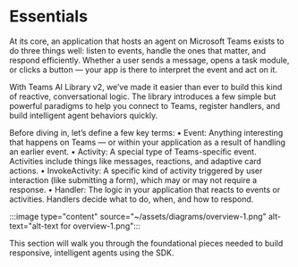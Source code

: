 # Essentials

At its core, an application that hosts an agent on Microsoft Teams exists to do three things well: listen to events, handle the ones that matter, and respond efficiently. Whether a user sends a message, opens a task module, or clicks a button — your app is there to interpret the event and act on it.

With Teams AI Library v2, we’ve made it easier than ever to build this kind of reactive, conversational logic. The library introduces a few simple but powerful paradigms to help you connect to Teams, register handlers, and build intelligent agent behaviors quickly.

Before diving in, let’s define a few key terms:
• Event: Anything interesting that happens on Teams — or within your application as a result of handling an earlier event.
• Activity: A special type of Teams-specific event. Activities include things like messages, reactions, and adaptive card actions.
• InvokeActivity: A specific kind of activity triggered by user interaction (like submitting a form), which may or may not require a response.
• Handler: The logic in your application that reacts to events or activities. Handlers decide what to do, when, and how to respond.

:::image type="content" source="~/assets/diagrams/overview-1.png" alt-text="alt-text for overview-1.png":::

This section will walk you through the foundational pieces needed to build responsive, intelligent agents using the SDK.